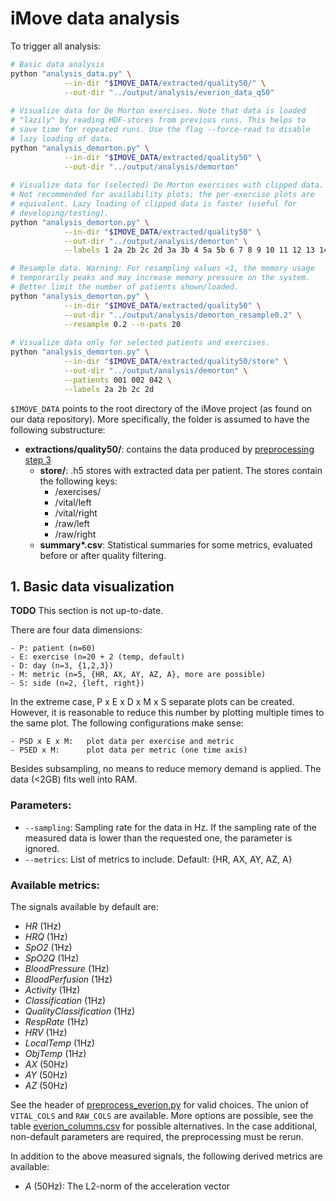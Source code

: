 # iMove data analysis

To trigger all analysis: 

```bash
# Basic data analysis
python "analysis_data.py" \
            --in-dir "$IMOVE_DATA/extracted/quality50/" \
            --out-dir "../output/analysis/everion_data_q50"
            
# Visualize data for De Morton exercises. Note that data is loaded 
# "lazily" by reading HDF-stores from previous runs. This helps to
# save time for repeated runs. Use the flag --force-read to disable
# lazy loading of data.
python "analysis_demorton.py" \
            --in-dir "$IMOVE_DATA/extracted/quality50" \
            --out-dir "../output/analysis/demorton"
            
# Visualize data for (selected) De Morton exercises with clipped data. 
# Not recommended for availability plots; the per-exercise plots are
# equivalent. Lazy loading of clipped data is faster (useful for 
# developing/testing).
python "analysis_demorton.py" \
            --in-dir "$IMOVE_DATA/extracted/quality50" \
            --out-dir "../output/analysis/demorton" \
            --labels 1 2a 2b 2c 2d 3a 3b 4 5a 5b 6 7 8 9 10 11 12 13 14 15

# Resample data. Warning: For resampling values <1, the memory usage
# temporarily peaks and may increase memory pressure on the system. 
# Better limit the number of patients shown/loaded.
python "analysis_demorton.py" \
            --in-dir "$IMOVE_DATA/extracted/quality50" \
            --out-dir "../output/analysis/demorton_resample0.2" \
            --resample 0.2 --n-pats 20
            
# Visualize data only for selected patients and exercises.
python "analysis_demorton.py" \
            --in-dir "$IMOVE_DATA/extracted/quality50/store" \
            --out-dir "../output/analysis/demorton" \
            --patients 001 002 042 \
            --labels 2a 2b 2c 2d
```

<!--
IMOVE_DATA="$DATA_ROOT/wearables/studies/usb-imove"
-->

`$IMOVE_DATA` points to the root directory of the iMove project (as found on our data repository). More specifically, the folder is assumed to have the following substructure: 

- **extractions/quality50/**: contains the data produced by [preprocessing step 3](https://github.com/hirsch-lab/mhealth/blob/feature/imove_processing/studies/imove/preprocessing/protocol.md#3-de-morton-data-extraction)
    -  **store/**: .h5 stores with extracted data per patient. The stores contain the following keys: 
        -  /exercises/
        -  /vital/left
        -  /vital/right
        -  /raw/left
        -  /raw/right
    -  **summary\*.csv**: Statistical summaries for some metrics, evaluated before or after quality filtering.

    
## 1. Basic data visualization

**TODO** This section is not up-to-date.

There are four data dimensions:

    - P: patient (n=60)
    - E: exercise (n=20 + 2 (temp, default)
    - D: day (n=3, {1,2,3})
    - M: metric (n=5, {HR, AX, AY, AZ, A}, more are possible)
    - S: side (n=2, {left, right})

In the extreme case, P x E x D x M x S separate plots can be created. However,
it is reasonable to reduce this number by plotting multiple times to the same plot. The following configurations make sense:

    - PSD x E x M:   plot data per exercise and metric
    - PSED x M:      plot data per metric (one time axis)

Besides subsampling, no means to reduce memory demand is applied. The data (<2GB) fits well into RAM.


### Parameters:

- `--sampling`: Sampling rate for the data in Hz. If the sampling rate of the measured data is lower than the requested one, the parameter is ignored.
- `--metrics`: List of metrics to include. Default: {HR, AX, AY, AZ, A}



### Available metrics:

The signals available by default are:

- *HR* (1Hz)
- *HRQ* (1Hz)
- *SpO2* (1Hz)
- *SpO2Q* (1Hz)
- *BloodPressure* (1Hz)
- *BloodPerfusion* (1Hz)
- *Activity* (1Hz)
- *Classification* (1Hz)
- *QualityClassification* (1Hz)
- *RespRate* (1Hz)
- *HRV* (1Hz)
- *LocalTemp* (1Hz)
- *ObjTemp* (1Hz)
- *AX* (50Hz)
- *AY* (50Hz)
- *AZ* (50Hz)


See the header of [preprocess_everion.py](https://github.com/hirsch-lab/mhealth/blob/feature/imove_processing/studies/imove/preprocessing/preprocess_everion.py) for valid choices. The union of `VITAL_COLS` and `RAW_COLS` are available. More options are possible, see the table [everion_columns.csv](https://github.com/hirsch-lab/mhealth/blob/feature/imove_processing/studies/imove/preprocessing/everion_columns.csv) for possible alternatives. In the case additional, non-default parameters are required, the preprocessing must be rerun.

In addition to the above measured signals, the following derived metrics are available:

- *A* (50Hz): The L2-norm of the acceleration vector


